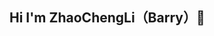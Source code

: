 ## Hi I'm ZhaoChengLi（Barry）👋

<!--
**BarryLzc/BarryLzc** is a ✨ _special_ ✨ repository because its `README.md` (this file) appears on your GitHub profile.

Here are some ideas to get you started:

- 🔭 I’m a software engineer, and currently working at Joyy Inc（SHOPLINE）
- 🌱 I’m currently learning AI/Software/Web3
- 💬 Ask me about Research&Development
- 📫 How to reach me: https://www.linkedin.com/in/zhaocheng-li-3551a4181/details/experience/
- ⚡ Fun fact: Stock&Cryptocurrency Investment
-->
